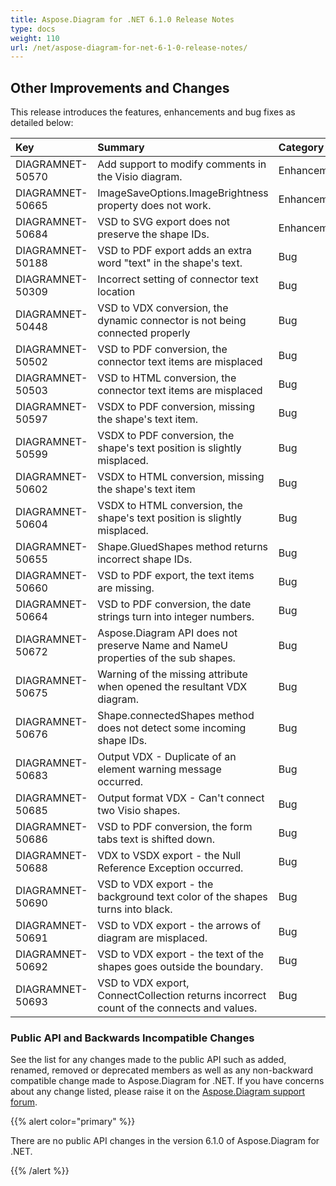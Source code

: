 ```yaml
---
title: Aspose.Diagram for .NET 6.1.0 Release Notes
type: docs
weight: 110
url: /net/aspose-diagram-for-net-6-1-0-release-notes/
---
```


## **Other Improvements and Changes**
This release introduces the features, enhancements and bug fixes as detailed below:

|**Key** |**Summary** |**Category** |
| :- | :- | :- |
|DIAGRAMNET-50570 |Add support to modify comments in the Visio diagram. |Enhancement |
|DIAGRAMNET-50665 |ImageSaveOptions.ImageBrightness property does not work. |Enhancement |
|DIAGRAMNET-50684 |VSD to SVG export does not preserve the shape IDs. |Enhancement |
|DIAGRAMNET-50188 |VSD to PDF export adds an extra word "text" in the shape's text. |Bug |
|DIAGRAMNET-50309 |Incorrect setting of connector text location |Bug |
|DIAGRAMNET-50448 |VSD to VDX conversion, the dynamic connector is not being connected properly |Bug |
|DIAGRAMNET-50502 |VSD to PDF conversion, the connector text items are misplaced |Bug |
|DIAGRAMNET-50503 |VSD to HTML conversion, the connector text items are misplaced |Bug |
|DIAGRAMNET-50597 |VSDX to PDF conversion, missing the shape's text item. |Bug |
|DIAGRAMNET-50599 |VSDX to PDF conversion, the shape's text position is slightly misplaced. |Bug |
|DIAGRAMNET-50602 |VSDX to HTML conversion, missing the shape's text item |Bug |
|DIAGRAMNET-50604 |VSDX to HTML conversion, the shape's text position is slightly misplaced. |Bug |
|DIAGRAMNET-50655 |Shape.GluedShapes method returns incorrect shape IDs. |Bug |
|DIAGRAMNET-50660 |VSD to PDF export, the text items are missing. |Bug |
|DIAGRAMNET-50664 |VSD to PDF conversion, the date strings turn into integer numbers. |Bug |
|DIAGRAMNET-50672 |Aspose.Diagram API does not preserve Name and NameU properties of the sub shapes. |Bug |
|DIAGRAMNET-50675 |Warning of the missing attribute when opened the resultant VDX diagram. |Bug |
|DIAGRAMNET-50676 |Shape.connectedShapes method does not detect some incoming shape IDs. |Bug |
|DIAGRAMNET-50683 |Output VDX - Duplicate of an element warning message occurred. |Bug |
|DIAGRAMNET-50685 |Output format VDX - Can't connect two Visio shapes. |Bug |
|DIAGRAMNET-50686 |VSD to PDF conversion, the form tabs text is shifted down. |Bug |
|DIAGRAMNET-50688 |VDX to VSDX export - the Null Reference Exception occurred. |Bug |
|DIAGRAMNET-50690 |VSD to VDX export - the background text color of the shapes turns into black. |Bug |
|DIAGRAMNET-50691 |VSD to VDX export - the arrows of diagram are misplaced. |Bug |
|DIAGRAMNET-50692 |VSD to VDX export - the text of the shapes goes outside the boundary. |Bug |
|DIAGRAMNET-50693 |VSD to VDX export, ConnectCollection returns incorrect count of the connects and values. |Bug |
### **Public API and Backwards Incompatible Changes**
See the list for any changes made to the public API such as added, renamed, removed or deprecated members as well as any non-backward compatible change made to Aspose.Diagram for .NET. If you have concerns about any change listed, please raise it on the [Aspose.Diagram support forum](https://forum.aspose.com/c/diagram/17).

{{% alert color="primary" %}} 

There are no public API changes in the version 6.1.0 of Aspose.Diagram for .NET.

{{% /alert %}}

